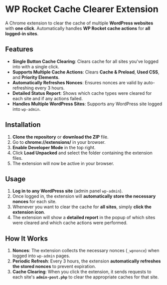 # WP Rocket Cache Clearer Extension

A Chrome extension to clear the cache of multiple **WordPress websites** with **one click**. Automatically handles **WP Rocket cache actions** for **all logged-in sites**.

## Features

- **Single Button Cache Clearing**: Clears cache for all sites you've logged into with a single click.
- **Supports Multiple Cache Actions**: Clears **Cache & Preload**, **Used CSS**, and **Priority Elements**.
- **Automatically Refreshes Nonces**: Ensures nonces are valid by auto-refreshing every 3 hours.
- **Detailed Status Report**: Shows which cache types were cleared for each site and if any actions failed.
- **Handles Multiple WordPress Sites**: Supports any WordPress site logged into `wp-admin`.

## Installation

1. **Clone the repository** or **download the ZIP** file.
2. Go to **chrome://extensions/** in your browser.
3. **Enable Developer Mode** in the top right.
4. Click **Load Unpacked** and select the folder containing the extension files.
5. The extension will now be active in your browser.

## Usage

1. **Log in to any WordPress site** (admin panel `wp-admin`).
2. Once logged in, the extension will **automatically store the necessary nonces** for each site.
3. Whenever you want to clear the cache for **all sites**, simply **click the extension icon**.
4. The extension will show a **detailed report** in the popup of which sites were cleared and which cache actions were performed.

## How It Works

1. **Nonces**: The extension collects the necessary nonces (`_wpnonce`) when logged into `wp-admin` pages.
2. **Periodic Refresh**: Every 3 hours, the extension **automatically refreshes the stored nonces** to prevent expiration.
3. **Cache Clearing**: When you click the extension, it sends requests to each site's **`admin-post.php`** to clear the appropriate caches for that site.
